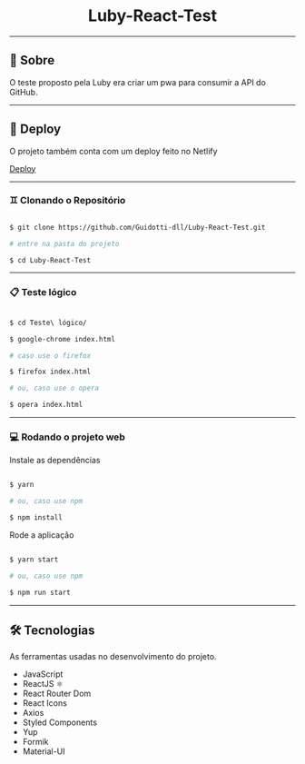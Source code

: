 <h1 align="center">Luby-React-Test</h1>

---

## 📖 Sobre

O teste proposto pela Luby era criar um pwa para consumir a API do GitHub.

---

## 📖 Deploy

O projeto também conta com um deploy feito no Netlify

[Deploy](https://github-radar.netlify.app/)

---

### ♊ Clonando o Repositório

```bash

$ git clone https://github.com/Guidotti-dll/Luby-React-Test.git

# entre na pasta do projeto

$ cd Luby-React-Test

```

---

### 📋 Teste lógico

```bash

$ cd Teste\ lógico/

$ google-chrome index.html

# caso use o firefox

$ firefox index.html

# ou, caso use o opera

$ opera index.html
```

---

### 💻 Rodando o projeto web

Instale as dependências

```bash

$ yarn

# ou, caso use npm

$ npm install

```

Rode a aplicação

```bash

$ yarn start

# ou, caso use npm

$ npm run start

```

---

## 🛠️ Tecnologias

As ferramentas usadas no desenvolvimento do projeto.

- JavaScript
- ReactJS ⚛️
- React Router Dom
- React Icons
- Axios
- Styled Components
- Yup
- Formik
- Material-UI
